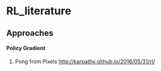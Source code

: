 # RL_literature

## Approaches

#### Policy Gradient
1. Pong from Pixels http://karpathy.github.io/2016/05/31/rl/
